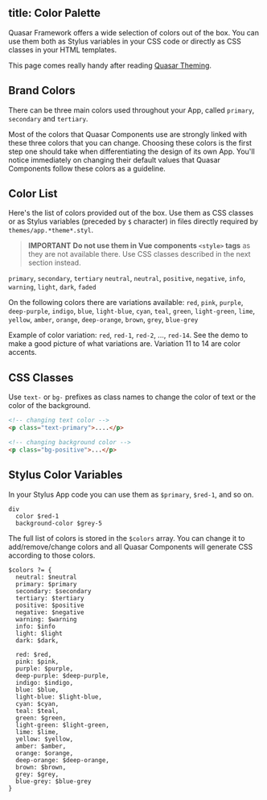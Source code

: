 title: Color Palette
---
Quasar Framework offers a wide selection of colors out of the box. You can use them both as Stylus variables in your CSS code or directly as CSS classes in your HTML templates.

<input type="hidden" data-fullpage-demo="css/colors">

This page comes really handy after reading [Quasar Theming](/guide/quasar-theming.html).

## Brand Colors
There can be three main colors used throughout your App, called `primary`, `secondary` and `tertiary`.

Most of the colors that Quasar Components use are strongly linked with these three colors that you can change. Choosing these colors is the first step one should take when differentiating the design of its own App. You'll notice immediately on changing their default values that Quasar Components follow these colors as a guideline.

## Color List

Here's the list of colors provided out of the box. Use them as CSS classes or as Stylus variables (preceded by `$` character) in files directly required by `themes/app.*theme*.styl`.

> **IMPORTANT**
> **Do not use them in Vue components `<style>` tags** as they are not available there. Use CSS classes described in the next section instead.

`primary`, `secondary`, `tertiary`
`neutral`, `neutral`, `positive`, `negative`, `info`, `warning`, `light`, `dark`, `faded`

On the following colors there are variations available:
`red`, `pink`, `purple`, `deep-purple`, `indigo`, `blue`, `light-blue`, `cyan`, `teal`, `green`, `light-green`, `lime`, `yellow`, `amber`, `orange`, `deep-orange`, `brown`, `grey`, `blue-grey`

Example of color variation: `red`, `red-1`, `red-2`, ..., `red-14`. See the demo to make a good picture of what variations are. Variation 11 to 14 are color accents.

## CSS Classes
Use `text-` or `bg-` prefixes as class names to change the color of text or the color of the background.

``` html
<!-- changing text color -->
<p class="text-primary">....</p>

<!-- changing background color -->
<p class="bg-positive">...</p>
```

## Stylus Color Variables
In your Stylus App code you can use them as `$primary`, `$red-1`, and so on.

``` stylus
div
  color $red-1
  background-color $grey-5
```

The full list of colors is stored in the `$colors` array. You can change it to add/remove/change colors and all Quasar Components will generate CSS according to those colors.

``` stylus
$colors ?= {
  neutral: $neutral
  primary: $primary
  secondary: $secondary
  tertiary: $tertiary
  positive: $positive
  negative: $negative
  warning: $warning
  info: $info
  light: $light
  dark: $dark,

  red: $red,
  pink: $pink,
  purple: $purple,
  deep-purple: $deep-purple,
  indigo: $indigo,
  blue: $blue,
  light-blue: $light-blue,
  cyan: $cyan,
  teal: $teal,
  green: $green,
  light-green: $light-green,
  lime: $lime,
  yellow: $yellow,
  amber: $amber,
  orange: $orange,
  deep-orange: $deep-orange,
  brown: $brown,
  grey: $grey,
  blue-grey: $blue-grey
}
```
